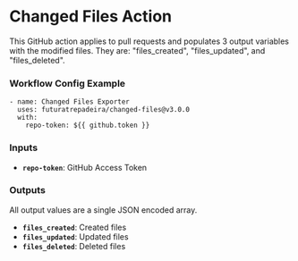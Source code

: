 # Changed Files Action

This GitHub action applies to pull requests and populates 3 output variables with the modified files. They are: "files_created", "files_updated", and "files_deleted".

### Workflow Config Example
```
- name: Changed Files Exporter
  uses: futuratrepadeira/changed-files@v3.0.0
  with:
    repo-token: ${{ github.token }}
```

### Inputs
* **`repo-token`**: GitHub Access Token

### Outputs
All output values are a single JSON encoded array.

* **`files_created`**: Created files
* **`files_updated`**: Updated files
* **`files_deleted`**: Deleted files

